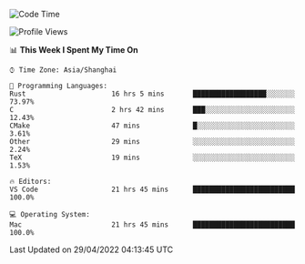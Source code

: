 <!--START_SECTION:waka-->
![Code Time](http://img.shields.io/badge/Code%20Time-1%2C278%20hrs%2018%20mins-blue)

![Profile Views](http://img.shields.io/badge/Profile%20Views-9-blue)

📊 **This Week I Spent My Time On** 

```text
⌚︎ Time Zone: Asia/Shanghai

💬 Programming Languages: 
Rust                     16 hrs 5 mins       ██████████████████░░░░░░░   73.97% 
C                        2 hrs 42 mins       ███░░░░░░░░░░░░░░░░░░░░░░   12.43% 
CMake                    47 mins             █░░░░░░░░░░░░░░░░░░░░░░░░   3.61% 
Other                    29 mins             ░░░░░░░░░░░░░░░░░░░░░░░░░   2.24% 
TeX                      19 mins             ░░░░░░░░░░░░░░░░░░░░░░░░░   1.53%

🔥 Editors: 
VS Code                  21 hrs 45 mins      █████████████████████████   100.0%

💻 Operating System: 
Mac                      21 hrs 45 mins      █████████████████████████   100.0%

```


 Last Updated on 29/04/2022 04:13:45 UTC
<!--END_SECTION:waka-->
